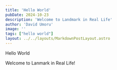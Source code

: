 ```yaml
---
title: 'Hello World'
pubDate: 2024-10-23
description: 'Welcome to Landmark in Real Life'
author: 'David Umoru'
image: ''
tags: ["hello world"]
layout: ../../layouts/MarkdownPostLayout.astro
---
```


Hello World

Welcome to Lanmark in Real Life!
